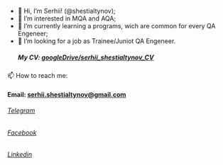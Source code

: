 - 👋 Hi, I’m Serhii! (@shestialtynov);
- 👀 I’m interested in MQA and AQA;
- 🌱 I’m currently learning a programs, wich are common for every QA Engeneer;
- 💞️ I’m looking for a job as Trainee/Juniot QA Engeneer.
     ##### My CV:  [googleDrive/serhii_shestialtynov_CV](https://drive.google.com/file/d/1-Z0SnY8szHUx3AtORBSMWY0xcejQDMMY/view?usp=sharing)
📫 How to reach me:
#### Email: serhii.shestialtynov@gmail.com
###### [Telegram](t.me/s_shestialtynov)   
###### [Facebook](https://www.facebook.com/shestialtynov)
###### [Linkedin](linkedin.com/in/s-shestialtynov)

